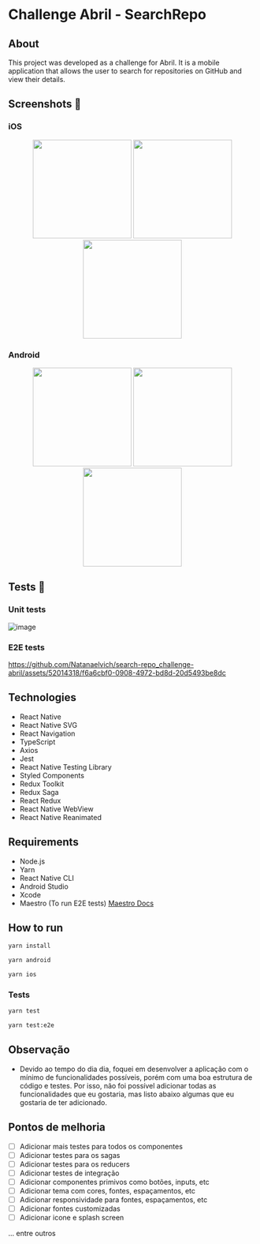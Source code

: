 # Challenge Abril - SearchRepo

## About

This project was developed as a challenge for Abril. It is a mobile application that allows the user to search for repositories on GitHub and view their details.


## Screenshots 📸

### iOS

<p align="center">
 <img  src="https://github.com/Natanaelvich/search-repo_challenge-abril/assets/52014318/b50d2780-fbdf-4999-9c03-8b97c5696db8"width="200px">
 <img  src="https://github.com/Natanaelvich/search-repo_challenge-abril/assets/52014318/a6cf352f-4b80-4c73-9bb9-54ef6feffb94"width="200px">
 <img  src="https://github.com/Natanaelvich/search-repo_challenge-abril/assets/52014318/537d47ba-9b44-4da6-93ae-93a2e39f9d12"width="200px">
</p>

### Android

<p align="center">
 <img  src="https://github.com/Natanaelvich/search-repo_challenge-abril/assets/52014318/2cf024c2-8167-4b2c-8ac7-51ba9353548e" width="200px">
 <img  src="https://github.com/Natanaelvich/search-repo_challenge-abril/assets/52014318/5bf8c31d-00db-4e3f-a6fe-7c227daa78f9" width="200px">
 <img  src="https://github.com/Natanaelvich/search-repo_challenge-abril/assets/52014318/4764c01a-73f1-4237-ae36-14cc78cf9140" width="200px">
</p>

## Tests 🧪

### Unit tests

![image](https://github.com/Natanaelvich/search-repo_challenge-abril/assets/52014318/13901a07-0661-4af1-b6a2-8a4b724bf960)

### E2E tests

https://github.com/Natanaelvich/search-repo_challenge-abril/assets/52014318/f6a6cbf0-0908-4972-bd8d-20d5493be8dc

## Technologies

- React Native
- React Native SVG
- React Navigation
- TypeScript
- Axios
- Jest
- React Native Testing Library
- Styled Components
- Redux Toolkit
- Redux Saga
- React Redux
- React Native WebView
- React Native Reanimated

## Requirements

- Node.js
- Yarn
- React Native CLI
- Android Studio
- Xcode
- Maestro (To run E2E tests) [Maestro Docs](https://maestro.mobile.dev/)

## How to run

```bash
yarn install
```

```bash
yarn android
```

```bash
yarn ios
```

### Tests

```bash
yarn test
```

```bash
yarn test:e2e
```

## Observação

- Devido ao tempo do dia dia, foquei em desenvolver a aplicação com o mínimo de funcionalidades possíveis, porém com uma boa estrutura de código e testes. Por isso, não foi possível adicionar todas as funcionalidades que eu gostaria, mas listo abaixo algumas que eu gostaria de ter adicionado.

## Pontos de melhoria

- [ ] Adicionar mais testes para todos os componentes
- [ ] Adicionar testes para os sagas
- [ ] Adicionar testes para os reducers
- [ ] Adicionar testes de integração
- [ ] Adicionar componentes primivos como botões, inputs, etc
- [ ] Adicionar tema com cores, fontes, espaçamentos, etc
- [ ] Adicionar responsividade para fontes, espaçamentos, etc
- [ ] Adicionar fontes customizadas
- [ ] Adicionar icone e splash screen

... entre outros

